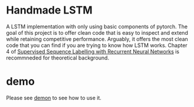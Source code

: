 # Handmade LSTM

A LSTM implementation with only using basic components of pytorch. The goal of this project
is to offer clean code that is easy to inspect and extend while retaining
competitive performance. Arguably, it offers the most clean code that
you can find if you are trying to know how LSTM works. Chapter 4 of [Supervised Sequence Labelling with Recurrent Neural Networks](https://www.cs.toronto.edu/~graves/preprint.pdf) is recommneded for theoretical background.

# demo
Please see [demon](demo.ipynb) to see how to use it.
